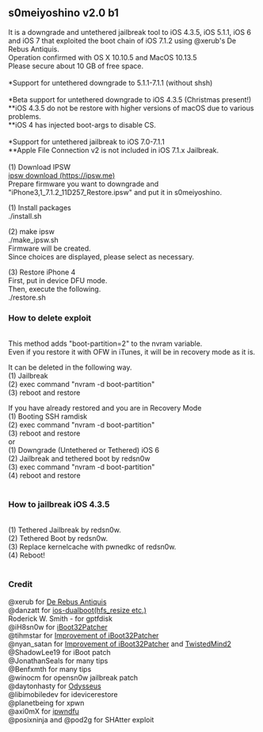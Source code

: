<h2>s0meiyoshino v2.0 b1</h2>
It is a downgrade and untethered jailbreak tool to iOS 4.3.5, iOS 5.1.1, iOS 6 and iOS 7 that exploited the boot chain of iOS 7.1.2 using @xerub's De Rebus Antiquis.<br/>
Operation confirmed with OS X 10.10.5 and MacOS 10.13.5</br>
Please secure about 10 GB of free space.<br/>
<br/>
*Support for untethered downgrade to 5.1.1-7.1.1 (without shsh)<br/>
<br/>
*Beta support for untethered downgrade to iOS 4.3.5 (Christmas present!)<br/>
**iOS 4.3.5 do not be restore with higher versions of macOS due to various problems.<br/>
**iOS 4 has injected boot-args to disable CS.<br/>
<br/>
*Support for untethered jailbreak to iOS 7.0-7.1.1<br/>
**Apple File Connection v2 is not included in iOS 7.1.x Jailbreak. <br/>
<br/>
(1) Download IPSW<br/>
<a href="https://ipsw.me">ipsw download (https://ipsw.me)</a><br/>
Prepare firmware you want to downgrade and "iPhone3,1_7.1.2_11D257_Restore.ipsw" and put it in s0meiyoshino.<br/>

(1) Install packages<br/>
./install.sh<br/>

(2) make ipsw<br/>
./make_ipsw.sh<br/>
Firmware will be created.<br/>
Since choices are displayed, please select as necessary.<br/>

(3) Restore iPhone 4<br/>
First, put in device DFU mode.<br/>
Then, execute the following.<br/>
./restore.sh<br/>

<h3>How to delete exploit</h3><br/>
This method adds "boot-partition=2" to the nvram variable.<br/>
Even if you restore it with OFW in iTunes, it will be in recovery mode as it is.<br/>

It can be deleted in the following way.<br/>
(1) Jailbreak<br/>
(2) exec command "nvram -d boot-partition"<br/>
(3) reboot and restore<br/>

If you have already restored and you are in Recovery Mode<br/>
(1) Booting SSH ramdisk<br/>
(2) exec command "nvram -d boot-partition"<br/>
(3) reboot and restore<br/>
or<br/>
(1) Downgrade (Untethered or Tethered) iOS 6<br/>
(2) Jailbreak and tethered boot by redsn0w<br/>
(3) exec command "nvram -d boot-partition"<br/>
(4) reboot and restore<br/>
<br/>
<h3>How to jailbreak iOS 4.3.5</h3><br/>
(1) Tethered Jailbreak by redsn0w.<br/>
(2) Tethered Boot by redsn0w.<br/>
(3) Replace kernelcache with pwnedkc of redsn0w.<br/>
(4) Reboot!<br/>
<br/>
<h3>Credit</h3>
@xerub for <a href="https://xerub.github.io/ios/iboot/2018/05/10/de-rebus-antiquis.html">De Rebus Antiquis</a><br/>
@danzatt for <a href="https://github.com/danzatt/ios-dualboot">ios-dualboot(hfs_resize etc.)</a><br/>
Roderick W. Smith - for gptfdisk<br/>
@iH8sn0w for <a href="https://github.com/iH8sn0w/iBoot32Patcher">iBoot32Patcher</a><br/>
@tihmstar for <a href="https://github.com/tihmstar/iBoot32Patcher">Improvement of iBoot32Patcher</a><br/>
@nyan_satan for <a href="https://github.com/NyanSatan/iBoot32Patcher">Improvement of iBoot32Patcher</a> and <a href="https://github.com/NyanSatan/TwistedMind2">TwistedMind2</a><br/>
@ShadowLee19 for iBoot patch<br/>
@JonathanSeals for many tips<br/>
@Benfxmth for many tips<br/>
@winocm for opensn0w jailbreak patch<br/>
@daytonhasty for <a href="https://dayt0n.com/articles/Odysseus/">Odysseus</a><br/>
@libimobiledev for idevicerestore<br/>
@planetbeing for xpwn<br/>
@axi0mX for <a href="https://github.com/axi0mX/ipwndfu">ipwndfu</a><br/>
@posixninja and @pod2g for SHAtter exploit<br/>
<br/>